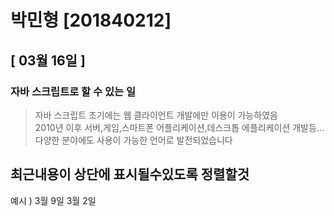#   박민형   [201840212]
## [ 03월 16일 ]
### 자바 스크립트로 할 수 있는 일
>자바 스크립트 초기에는 웹 클라이언트 개발에만 이용이 가능하였음<br /> 
>2010년 이후 서버,게임,스마트폰 어플리케이션,데스크톱 에플리케이션 개발등...<br />
>다양한 분야에도 사용이 가능한 언어로 발전되었습니다
## 최근내용이 상단에 표시될수있도록 정렬할것
예시 )  3월 9일
        3월 2일